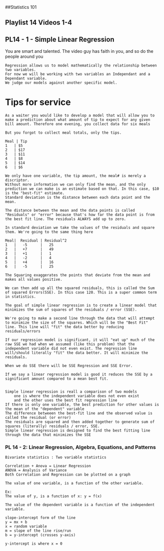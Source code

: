 ##Statistics 101
## Playlist 14 Videos 1-4

## PL14 - 1 - Simple Linear Regression
 You are smart and talented. The video guy has faith in you, and so do the people around you

    Regression allows us to model mathematically the relationship between two variables.
    For now we will be working with two variables an Independant and a Dependant variable.
    We judge our models against another specific model.

# Tips for service
    As a waiter you would like to develop a model that will allow you to make a prediction about what amount of tip to expect for any given bill amount. Therefore one evening, you collect data for six meals

    But you forgot to collect meal totals, only the tips.

    Meal | Tip
    1   | $5
    2   | $17
    3   | $11
    4   | $8
    5   | $14
    6   | $6

    We only have one variable, the tip amount, the meal# is merely a discriptor.
    Without more information we can only find the mean, and the only prediction we can make is an estimate based on that. In this case, $10 is the "best-fit" estimate.
    Standard deviation is the distance between each data point and the mean.

    The distance between the mean and the data points is called "Residuals" or "error" because that's how far the data point is from the best fit line. The residuals ALWAYS add up to zero.

    In standard deviation we take the values of the residuals and square them. We're going to the same thing here

    Meal|  Residual | Residual^2
    1   |   -5      |   25
    2   |   +7      |   49
    3   |   +1      |   1
    4   |   -2      |   4
    5   |   +4      |   16
    6   |   -5      |   25

    The Squaring exaggerates the points that deviate from the mean and makes all values positive.

    We can then add up all the squared residuals, this is called the Sum of squared Errors(SSE). In this case 120. This is a super common term in statistics.

    The goal of simple linear regression is to create a linear model that minimizes the sum of squares of the residuals / error (SSE).

    We're going to make a second line through the data that will attempt to minimize the size of the squares. Which will be the "Best Fit" line. This line will "fit" the data better by reducing residuals/errors

    If our regression model is significant, it will "eat up" much of the raw SSE we had when we assumed (like this problem) that the independent variable did not even exist. The regression line will/should literally "fit" the data better. It will minimize the residuals.

    When we do SSE there will be SSE Regression and SSE Error.

    If we say a linear regression model is good it reduces the SSE by a significant amount compared to a mean best fit.


    Simple linear regression is reall a comparison of two models
        one is where the independent variable does not even exist
        and the other uses the best fit regression line
    If there is only one variable, the best prediction for other values is the mean of the "dependent" variable
    The difference betweeen the best-fit line and the observed value is called the residual (or error)
    The residuals are squared and then added together to generate sum of squares (literally) residuals / error, SSE.
    Simple linear regression is designed to find the best fitting line through the data that minimizes the SSE

### PL 14 - 2: Linear Regression, Algebra, Equations, and Patterns
    Bivariate statistics : Two variable statistics

    Correlation + Anova = Linear Regression
    ANOVA = Analysis of Variance
    Both Correlation and Regression can be plotted on a graph

    The value of one variable, is a function of the other variable.

    Ex:
    The value of y, is a function of x: y = f(x)

    The value of the dependent variable is a function of the independent variable.

    slope-intercept form of the line
    y = mx + b
    x = random variable
    m = slope of the line rise/run
    b = y-intercept (crosses y-axis)

    y-intercept is where x = 0


